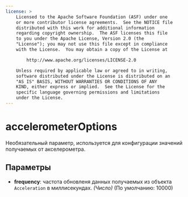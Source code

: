 ```yaml
---
license: >
    Licensed to the Apache Software Foundation (ASF) under one
    or more contributor license agreements.  See the NOTICE file
    distributed with this work for additional information
    regarding copyright ownership.  The ASF licenses this file
    to you under the Apache License, Version 2.0 (the
    "License"); you may not use this file except in compliance
    with the License.  You may obtain a copy of the License at

        http://www.apache.org/licenses/LICENSE-2.0

    Unless required by applicable law or agreed to in writing,
    software distributed under the License is distributed on an
    "AS IS" BASIS, WITHOUT WARRANTIES OR CONDITIONS OF ANY
    KIND, either express or implied.  See the License for the
    specific language governing permissions and limitations
    under the License.
---
```


# accelerometerOptions

Необязательный параметр, используется для конфигурации значений получаемых от акселерометра.

## Параметры

*   **frequency**: частота обновленя данных получаемых из объекта `Acceleration` в миллисекундах. *(Число)* (По умолчанию: 10000)